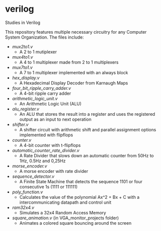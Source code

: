 # verilog
Studies in Verilog

This repository features multiple necessary circuitry for any Computer System Organization. The files include:

- _mux2to1.v_
    - A 2 to 1 mutiplexer
- _mux4to1.v_
    - A 4 to 1 multiplexer made from 2 to 1 multiplexers
- _mux7to1.v_
    - A 7 to 1 multiplexer implemented with an always block
- _hex_display.v_
    - A Hexadecimal Display Decoder from Karnaugh Maps
- _four_bit_ripple_carry_adder.v_
    - A 4-bit ripple carry adder
- _arithmetic_logic_unit.v_
    - An Arithmetic Logic Unit (ALU)
- _alu_register.v_
    - An ALU that stores the result into a register and uses the registered output as an input to next operation
- _shifter.v_
    - A shifter circuit with arithmetic shift and parallel assignment options implemented with flipflops
- _counter.v_
    - A 4-bit counter with t-flipflops
- _automatic_counter_rate_divider.v_
    - A Rate Divider that slows down an automatic counter from 50Hz to 1Hz, 0.5Hz and 0,25Hz
- _morse_encoder.v_
    - A morse encoder with rate divider
- _sequence_detector.v_
    - A Finite State Machine that detects the sequence 1101 or four consecutive 1s (1111 or 111111)
- _poly_function.v_
    - Calculates the value of the polynomial Ax^2 + Bx + C with a intercommunicating datapath and control unit
- _ram32x4.v_
    - Simulates a 32x4 Random Access Memory
- _square_animation.v_ (in VGA_monitor_projects folder)
    - Animates a colored square bouncing around the screen
